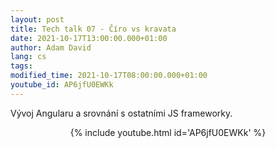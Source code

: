 ```yaml
---
layout: post
title: Tech talk 07 - Číro vs kravata
date: 2021-10-17T13:00:00.000+01:00
author: Adam David
lang: cs
tags:
modified_time: 2021-10-17T08:00:00.000+01:00
youtube_id: AP6jfU0EWKk
---
```

Vývoj Angularu a srovnání s ostatními JS frameworky.

<center>
{% include youtube.html id='AP6jfU0EWKk' %}
</center>



